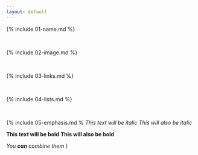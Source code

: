 ```yaml
---
layout: default
---
```


{% include 01-name.md %}

<br>

{% include 02-image.md %}

<br>

{% include 03-links.md %}

<br>

{% include 04-lists.md %}

<br>

{% include 05-emphasis.md %
*This text will be italic*
_This will also be italic_

**This text will be bold**
__This will also be bold__

_You **can** combine them_
}
